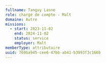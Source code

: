 ```yaml
---
fullname: Tanguy Lasne
role: chargé de compte - Malt
domaine: Autre
missions:
  - start: 2023-11-02
    end: 2024-11-02
    status: service
    employer: Malt
memberType: attributaire
uuid: 769ba945-cee6-47bb-ab41-b3993f3c166b
---
```

